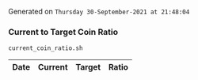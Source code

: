 Generated on `Thursday 30-September-2021 at 21:48:04`

### Current to Target Coin Ratio
`current_coin_ratio.sh`

Date|Current|Target|Ratio
---|---|---|---
